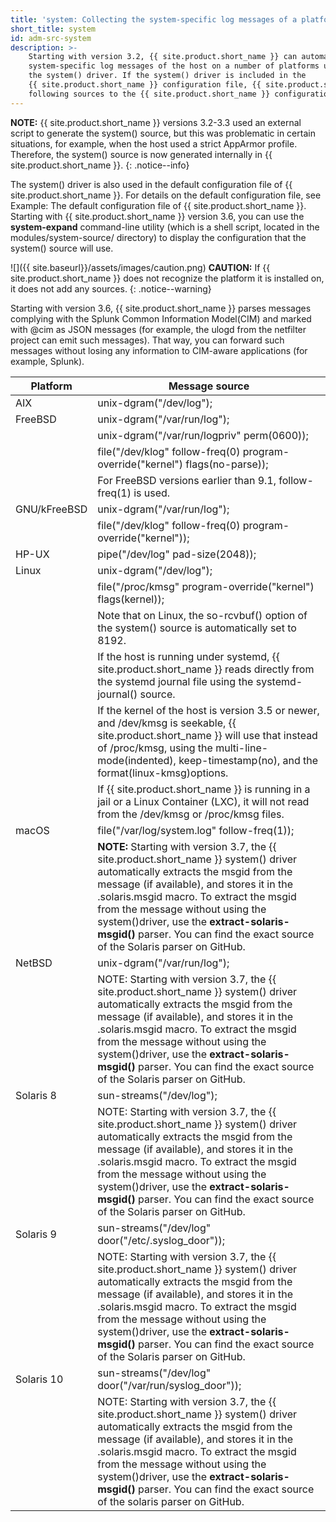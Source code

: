 ```yaml
---
title: 'system: Collecting the system-specific log messages of a platform'
short_title: system
id: adm-src-system
description: >-
    Starting with version 3.2, {{ site.product.short_name }} can automatically collect the
    system-specific log messages of the host on a number of platforms using
    the system() driver. If the system() driver is included in the
    {{ site.product.short_name }} configuration file, {{ site.product.short_name }} automatically adds the
    following sources to the {{ site.product.short_name }} configuration.
---
```


**NOTE:** {{ site.product.short_name }} versions 3.2-3.3 used an external script to generate
the system() source, but this was problematic in certain situations, for
example, when the host used a strict AppArmor profile. Therefore, the
system() source is now generated internally in {{ site.product.short_name }}.
{: .notice--info}

The system() driver is also used in the default configuration file of
{{ site.product.short_name }}. For details on the default configuration file, see
Example: The default configuration file of {{ site.product.short_name }}. Starting with {{ site.product.short_name }} version 3.6, you can use the **system-expand**
command-line utility (which is a shell script, located in the
modules/system-source/ directory) to display the configuration that the
system() source will use.

![]({{ site.baseurl}}/assets/images/caution.png) **CAUTION:**
If {{ site.product.short_name }} does not recognize the platform it is installed on, it does not
add any sources.
{: .notice--warning}

Starting with version 3.6, {{ site.product.short_name }} parses messages complying with
the Splunk Common Information Model(CIM)
and marked with @cim as JSON messages (for example, the ulogd from the
netfilter project can emit such messages). That way, you can forward
such messages without losing any information to CIM-aware applications
(for example, Splunk).

| Platform     | Message source                                       |
|---|---|
| AIX          |     unix-dgram("/dev/log");                          |
| FreeBSD      |     unix-dgram("/var/run/log");                      |
|              |     unix-dgram("/var/run/logpriv" perm(0600));       |
|              |     file("/dev/klog" follow-freq(0) program-override("kernel") flags(no-parse)); |
|              | For FreeBSD versions earlier than 9.1, follow-freq(1) is used.                              |
| GNU/kFreeBSD |     unix-dgram("/var/run/log");                      |
|              |     file("/dev/klog" follow-freq(0) program-override("kernel")); |
| HP-UX        |     pipe("/dev/log" pad-size(2048));                 |
| Linux        |     unix-dgram("/dev/log");                          |
|              |     file("/proc/kmsg" program-override("kernel") flags(kernel)); |
|              | Note that on Linux, the so-rcvbuf() option of the system() source is automatically set to 8192.        |
|              | If the host is running under systemd, {{ site.product.short_name }} reads directly from the systemd journal file using the systemd-journal() source.                        |
|              | If the kernel of the host is version 3.5 or newer, and /dev/kmsg is seekable, {{ site.product.short_name }} will use that instead of /proc/kmsg, using the multi-line-mode(indented), keep-timestamp(no), and the format(linux-kmsg)options.                      |
|              | If {{ site.product.short_name }} is running in a jail or a Linux Container (LXC), it will not read from the /dev/kmsg or /proc/kmsg files.                                 |
| macOS        |     file("/var/log/system.log" follow-freq(1));      |
|              | **NOTE:** Starting with version 3.7, the {{ site.product.short_name }} system() driver automatically extracts the msgid  from the message (if available), and stores it in the .solaris.msgid macro. To extract the msgid from the message without using the system()driver, use the **extract-solaris-msgid()** parser. You can find the exact source of the Solaris parser on GitHub.|
| NetBSD       |     unix-dgram("/var/run/log");                      |
|              | NOTE: Starting with version 3.7, the {{ site.product.short_name }} system() driver automatically extracts the msgid  from the message (if available), and stores it in the .solaris.msgid macro. To extract the msgid from the message without using the system()driver, use the **extract-solaris-msgid()** parser. You can find the exact source of the Solaris parser on GitHub. |
| Solaris 8    |     sun-streams("/dev/log");                         |
|              | NOTE: Starting with version 3.7, the {{ site.product.short_name }} system() driver automatically extracts the msgid  from the message (if available), and stores it in the .solaris.msgid macro. To extract the msgid from the message without using the system()driver, use the **extract-solaris-msgid()** parser. You can find the exact source of the Solaris parser on GitHub. |
| Solaris 9    | sun-streams("/dev/log" door("/etc/.syslog_door")); |
|              | NOTE: Starting with version 3.7, the {{ site.product.short_name }} system() driver automatically extracts the msgid  from the message (if available), and stores it in the .solaris.msgid macro. To extract the msgid from the message without using the system()driver, use the **extract-solaris-msgid()** parser. You can find the exact source of the Solaris parser on GitHub. |
| Solaris 10   |  sun-streams("/dev/log" door("/var/run/syslog_door")); |
|              | NOTE: Starting with version 3.7, the {{ site.product.short_name }} system() driver automatically extracts the msgid  from the message (if available), and stores it in the .solaris.msgid macro. To extract the msgid from the message without using the system()driver, use the **extract-solaris-msgid()** parser. You can find the exact source of the solaris parser on GitHub. |
